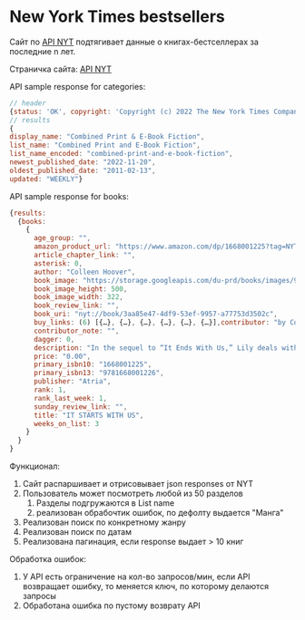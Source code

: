 # New York Times bestsellers
Сайт по [API NYT](https://developer.nytimes.com/docs/books-product/1/overview) подтягивает данные о книгах-бестселлерах за последние n лет.

Страничка сайта: [API NYT](https://daniliambo.github.io/project-api/)

API sample response for categories:

```JavaScript
// header
{status: 'OK', copyright: 'Copyright (c) 2022 The New York Times Company.  All Rights Reserved.', num_results: 59, results: Array(59)}
// results
{
display_name: "Combined Print & E-Book Fiction",
list_name: "Combined Print and E-Book Fiction",
list_name_encoded: "combined-print-and-e-book-fiction",
newest_published_date: "2022-11-20",
oldest_published_date: "2011-02-13",
updated: "WEEKLY"}
```

API sample response for books:
```JavaScript
{results: 
  {books:
    {
      age_group: "",
      amazon_product_url: "https://www.amazon.com/dp/1668001225?tag=NYTBSREV-20",
      article_chapter_link: "",
      asterisk: 0,
      author: "Colleen Hoover",
      book_image: "https://storage.googleapis.com/du-prd/books/images/9781668001226.jpg",
      book_image_height: 500,
      book_image_width: 322,
      book_review_link: "",
      book_uri: "nyt://book/3aa85e47-4df9-53ef-9957-a77753d3502c",
      buy_links: (6) [{…}, {…}, {…}, {…}, {…}, {…}],contributor: "by Colleen Hoover",
      contributor_note: "",
      dagger: 0,
      description: "In the sequel to “It Ends With Us,” Lily deals with her jealous ex-husband as she reconnects with her first boyfriend.",
      price: "0.00",
      primary_isbn10: "1668001225",
      primary_isbn13: "9781668001226",
      publisher: "Atria",
      rank: 1,
      rank_last_week: 1,
      sunday_review_link: "",
      title: "IT STARTS WITH US",
      weeks_on_list: 3
    }
  }
}
```



Функционал:
1. Сайт распаршивает и отрисовывает json responses от NYT
2. Пользователь может посмотреть любой из 50 разделов
   1. Разделы подгружаются в List name
   2. реализован обрабочтик ошибок, по дефолту выдается "Манга"
3. Реализован поиск по конкретному жанру
4. Реализован поиск по датам
5. Реализована пагинация, если response выдает > 10 книг

Обработка ошибок:
1. У API есть ограничение на кол-во запросов/мин, если API возвращает ошибку, то меняется ключ, по которому делаются запросы
2. Обработана ошибка по пустому возврату API
